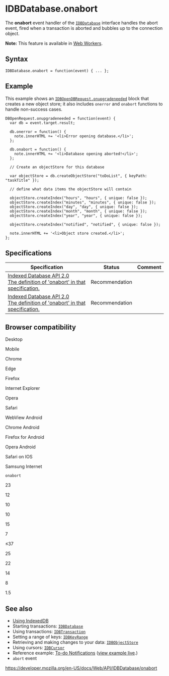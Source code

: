 IDBDatabase.onabort
===================

The **onabort** event handler of the [`IDBDatabase`](../idbdatabase) interface handles the abort event, fired when a transaction is aborted and bubbles up to the connection object.

**Note:** This feature is available in [Web Workers](../web_workers_api).

Syntax
------

    IDBDatabase.onabort = function(event) { ... };

Example
-------

This example shows an [`IDBOpenDBRequest.onupgradeneeded`](../idbopendbrequest/onupgradeneeded) block that creates a new object store; it also includes `onerror` and `onabort` functions to handle non-success cases.

    DBOpenRequest.onupgradeneeded = function(event) {
      var db = event.target.result;

      db.onerror = function() {
        note.innerHTML += '<li>Error opening database.</li>';
      };

      db.onabort = function() {
        note.innerHTML += '<li>Database opening aborted!</li>';
      };

      // Create an objectStore for this database

      var objectStore = db.createObjectStore("toDoList", { keyPath: "taskTitle" });

      // define what data items the objectStore will contain

      objectStore.createIndex("hours", "hours", { unique: false });
      objectStore.createIndex("minutes", "minutes", { unique: false });
      objectStore.createIndex("day", "day", { unique: false });
      objectStore.createIndex("month", "month", { unique: false });
      objectStore.createIndex("year", "year", { unique: false });

      objectStore.createIndex("notified", "notified", { unique: false });

      note.innerHTML += '<li>Object store created.</li>';
    };

Specifications
--------------

<table><thead><tr class="header"><th>Specification</th><th>Status</th><th>Comment</th></tr></thead><tbody><tr class="odd"><td><a href="https://www.w3.org/TR/IndexedDB/#dom-idbdatabase-onabort">Indexed Database API 2.0<br />
<span class="small">The definition of 'onabort' in that specification.</span></a></td><td><span class="spec-rec">Recommendation</span></td><td></td></tr><tr class="even"><td><a href="https://www.w3.org/TR/IndexedDB/#dom-idbdatabase-onabort">Indexed Database API 2.0<br />
<span class="small">The definition of 'onabort' in that specification.</span></a></td><td><span class="spec-rec">Recommendation</span></td><td></td></tr></tbody></table>

Browser compatibility
---------------------

Desktop

Mobile

Chrome

Edge

Firefox

Internet Explorer

Opera

Safari

WebView Android

Chrome Android

Firefox for Android

Opera Android

Safari on IOS

Samsung Internet

`onabort`

23

12

10

10

15

7

≤37

25

22

14

8

1.5

See also
--------

-   [Using IndexedDB](../indexeddb_api/using_indexeddb)
-   Starting transactions: [`IDBDatabase`](../idbdatabase)
-   Using transactions: [`IDBTransaction`](../idbtransaction)
-   Setting a range of keys: [`IDBKeyRange`](../idbkeyrange)
-   Retrieving and making changes to your data: [`IDBObjectStore`](../idbobjectstore)
-   Using cursors: [`IDBCursor`](../idbcursor)
-   Reference example: [To-do Notifications](https://github.com/mdn/to-do-notifications/tree/gh-pages) ([view example live](https://mdn.github.io/to-do-notifications/).)
-   `abort` event

<a href="https://developer.mozilla.org/en-US/docs/Web/API/IDBDatabase/onabort" class="_attribution-link">https://developer.mozilla.org/en-US/docs/Web/API/IDBDatabase/onabort</a>
